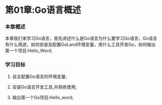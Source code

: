 # 第01章:Go语言概述

### 本章概述

本章我们来学习Go语言，首先讲述什么是Go语言为什么要学习Go语言，Go语言有什么用途，如何安装及配置GoLand环境变量，用什么工具开发Go，如何输出第一个项目:Hello_Word;

### 学习目标 

1. 自主配置Go语言的环境变量;

2. 安装Go语言开发工具,并熟练使用;

3. 输出第一个Go项目:Hello_word;
